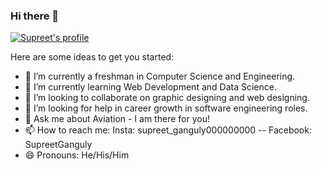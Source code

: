 ### Hi there 👋


[![Supreet's profile](https://github-readme-stats.vercel.app/api?username=Supreet984)](https://github.com/anuraghazra/github-readme-stats)


Here are some ideas to get you started:

- 🔭 I’m currently a freshman in Computer Science and Engineering.
- 🌱 I’m currently learning Web Development and Data Science. 
- 👯 I’m looking to collaborate on graphic designing and web designing.
- 🤔 I’m looking for help in career growth in software engineering roles.
- 💬 Ask me about Aviation - I am there for you! 
- 📫 How to reach me: Insta: supreet_ganguly000000000 -- Facebook: SupreetGanguly
- 😄 Pronouns: He/His/Him


